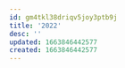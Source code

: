 ```yaml
---
id: gm4tkl38driqv5joy3ptb9j
title: '2022'
desc: ''
updated: 1663846442577
created: 1663846442577
---
```

